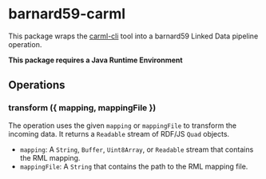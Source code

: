 # barnard59-carml

This package wraps the [carml-cli](https://github.com/netage/carml-cli) tool into a barnard59 Linked Data pipeline operation.

**This package requires a Java Runtime Environment**

## Operations

### transform ({ mapping, mappingFile })

The operation uses the given `mapping` or `mappingFile` to transform the incoming data.
It returns a `Readable` stream of RDF/JS `Quad` objects.

- `mapping`: A `String`, `Buffer`, `Uint8Array`, or `Readable` stream that contains the RML mapping.
- `mappingFile`: A `String` that contains the path to the RML mapping file.
